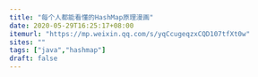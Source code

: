 ```yaml
---
title: "每个人都能看懂的HashMap原理漫画"
date: 2020-05-29T16:25:17+08:00
itemurl: "https://mp.weixin.qq.com/s/yqCcugeqzxCQD107tfXt0w"
sites: ""
tags: ["java","hashmap"]
draft: false
---
```


